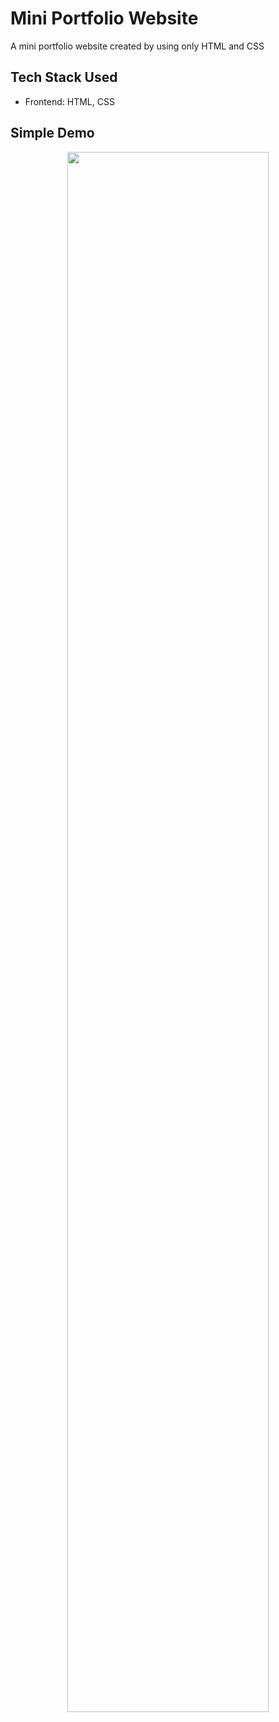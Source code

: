 # Mini Portfolio Website
A mini portfolio website created by using only HTML and CSS

## Tech Stack Used
- Frontend: HTML, CSS

## Simple Demo 
<p align="center">
  <img src="https://user-images.githubusercontent.com/95561298/219855669-f345d183-53ef-4f76-ade8-f79f4e911d85.gif" width="80%" height="80%"/>
<p>
